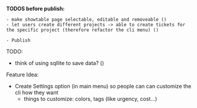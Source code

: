 **TODOS before publish:**

    - make showtable page selectable, editable and removeable ()
    - let users create different projects -> able to create tickets for the specific project (therefore refactor the cli menu) ()

    - Publish

TODO:

- think of using sqllite to save data? ()

Feature Idea:

- Create Settings option (in main menu) so people can can customize the cli how they want
  - things to customize: colors, tags (like urgency, cost...)
